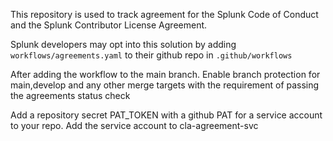 
This repository is used to track agreement for the Splunk Code of Conduct and the Splunk Contributor License Agreement.

Splunk developers may opt into this solution by adding `workflows/agreements.yaml` to their github repo in `.github/workflows`

After adding the workflow to the main branch. Enable branch protection for main,develop and any other merge targets with the requirement of passing the agreements status check

Add a repository secret PAT_TOKEN with a github PAT for a service account to your repo.
Add the service account to cla-agreement-svc
